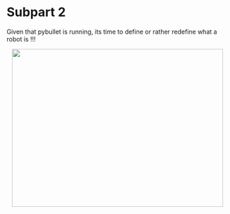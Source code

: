 # Subpart 2

Given that pybullet is running, its time to define or rather redefine what a robot is !!!
<p align="center">
   <img width="480" height="360" src="https://github.com/NiranthS/Pybullet-Camp/blob/master/Part1/Subpart%202/redefine.gif">
</p>

